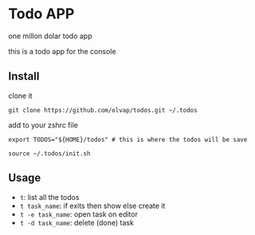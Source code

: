 # Todo APP

one millon dolar todo app

this is a todo app for the console

## Install

clone it

    git clone https://github.com/olvap/todos.git ~/.todos

add to your zshrc file

    export TODOS="${HOME}/todos" # this is where the todos will be save

    source ~/.todos/init.sh

## Usage

- ```t```: list all the todos
- ```t task_name```: if exits then show else create it
- ```t -e task_name```: open task on editor
- ```t -d task_name```: delete (done) task
